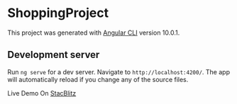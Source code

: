 # ShoppingProject

This project was generated with [Angular CLI](https://github.com/angular/angular-cli) version 10.0.1.

## Development server

Run `ng serve` for a dev server. Navigate to `http://localhost:4200/`. The app will automatically reload if you change any of the source files.

Live Demo On <a href="https://stackblitz.com/github/chethan1996/online-shopping"> StacBlitz</a>

